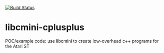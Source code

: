 [![Build Status](https://travis-ci.org/mfro0/libcmini-cplusplus.svg?branch=master)](https://travis-ci.org/mfro0/libcmini-cplusplus)

# libcmini-cplusplus
POC/example code: use libcmini to create low-overhead c++ programs for the Atari ST
